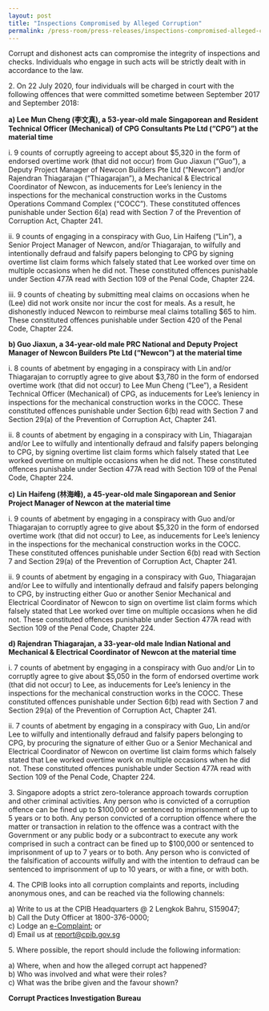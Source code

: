 ```yaml
---
layout: post
title: "Inspections Compromised by Alleged Corruption"
permalink: /press-room/press-releases/inspections-compromised-alleged-corruption/
---
```

Corrupt and dishonest acts can compromise the integrity of inspections and checks. Individuals who engage in such acts will be strictly dealt with in accordance to the law.

2\.        On 22 July 2020, four individuals will be charged in court with the following offences that were committed sometime between September 2017 and September 2018:

**a) Lee Mun Cheng (李文真), a 53-year-old male Singaporean and Resident Technical Officer (Mechanical) of CPG Consultants Pte Ltd (“CPG”) at the material time**

i. 9 counts of corruptly agreeing to accept about $5,320 in the form of endorsed overtime work (that did not occur) from Guo Jiaxun (“Guo”), a Deputy Project Manager of Newcon Builders Pte Ltd (“Newcon”) and/or Rajendran Thiagarajan (“Thiagarajan”), a Mechanical & Electrical Coordinator of Newcon, as inducements for  Lee’s leniency in the inspections for the mechanical construction works in the Customs Operations Command Complex (“COCC”). These constituted offences punishable under Section 6(a) read with Section 7 of the Prevention of Corruption Act, Chapter 241.

ii. 9 counts of engaging in a conspiracy with Guo, Lin Haifeng (“Lin”), a Senior Project Manager of Newcon, and/or Thiagarajan, to wilfully and intentionally defraud and falsify papers belonging to CPG by signing overtime list claim forms which falsely stated that Lee   worked over time on multiple occasions when he did not. These constituted offences punishable under Section 477A read with Section 109 of the Penal Code, Chapter 224.

iii. 9 counts of cheating by submitting meal claims on occasions when he (Lee) did not work onsite nor incur the cost for meals. As a result, he dishonestly induced Newcon to reimburse meal claims totalling $65 to him. These constituted offences punishable under Section 420 of the Penal Code, Chapter 224.

**b) Guo Jiaxun, a 34-year-old male PRC National and Deputy Project Manager of Newcon Builders Pte Ltd (“Newcon”) at the material time**

i. 8 counts of abetment by engaging in a conspiracy with Lin and/or Thiagarajan to corruptly agree to give about $3,780 in the form of endorsed overtime work (that did not occur) to Lee Mun Cheng (“Lee”), a Resident Technical Officer (Mechanical) of CPG, as inducements for  Lee’s leniency in inspections for the mechanical construction works in the COCC. These constituted offences punishable under Section 6(b) read with Section 7 and Section 29(a) of the Prevention of Corruption Act, Chapter 241.

ii. 8 counts of abetment by engaging in a conspiracy with Lin, Thiagarajan and/or Lee to wilfully and intentionally defraud and falsify papers belonging to CPG, by signing overtime list claim forms which falsely stated that Lee worked overtime on multiple occasions when he did not. These constituted offences punishable under Section 477A read with Section 109 of the Penal Code, Chapter 224.

**c) Lin Haifeng (林海峰), a 45-year-old male Singaporean and Senior Project Manager of Newcon at the material time**

i. 9 counts of abetment by engaging in a conspiracy with Guo and/or Thiagarajan to corruptly agree to give about $5,320 in the form of endorsed overtime work (that did not occur) to Lee, as inducements for Lee’s leniency in the inspections for the mechanical construction works in the COCC. These constituted offences punishable under Section 6(b) read with Section 7 and Section 29(a) of the Prevention of Corruption Act, Chapter 241.

ii. 9 counts of abetment by engaging in a conspiracy with Guo, Thiagarajan and/or Lee to wilfully and intentionally defraud and falsify papers belonging to CPG, by instructing either Guo or another Senior Mechanical and Electrical Coordinator of Newcon to sign on overtime list claim forms which falsely stated that Lee worked over time on multiple occasions when he did not. These constituted offences punishable under Section 477A read with Section 109 of the Penal Code, Chapter 224.

**d) Rajendran Thiagarajan, a 33-year-old male Indian National and Mechanical & Electrical Coordinator of Newcon at the material time**

i. 7 counts of abetment by engaging in a conspiracy with Guo and/or Lin to corruptly agree to give about $5,050 in the form of endorsed overtime work (that did not occur) to Lee, as inducements for Lee’s leniency in the inspections for the mechanical construction works in the COCC. These constituted offences punishable under Section 6(b) read with Section 7 and Section 29(a) of the Prevention of Corruption Act, Chapter 241.

ii. 7 counts of abetment by engaging in a conspiracy with Guo, Lin and/or Lee to wilfully and  intentionally defraud and falsify papers belonging to CPG, by procuring the signature of either Guo or a Senior Mechanical and Electrical Coordinator of Newcon on overtime list claim forms which falsely stated that Lee worked  overtime work on multiple occasions when he did not. These constituted offences punishable under Section 477A read with Section 109 of the Penal Code, Chapter 224.

3\.         Singapore adopts a strict zero-tolerance approach towards corruption and other criminal activities. Any person who is convicted of a corruption offence can be fined up to $100,000 or sentenced to imprisonment of up to 5 years or to both. Any person convicted of a corruption offence where the matter or transaction in relation to the offence was a contract with the Government or any public body or a subcontract to execute any work comprised in such a contract can be fined up to $100,000 or sentenced to imprisonment of up to 7 years or to both. Any person who is convicted of the falsification of accounts wilfully and with the intention to defraud can be sentenced to imprisonment of up to 10 years, or with a fine, or with both.

4\.         The CPIB looks into all corruption complaints and reports, including anonymous ones, and can be reached via the following channels:

a) Write to us at the CPIB Headquarters @ 2 Lengkok Bahru, S159047;<br />
b) Call the Duty Officer at 1800-376-0000;<br />
c) Lodge an [e-Complaint](/e-services/e-complaint-for-corrupt-conduct); or<br />
d) Email us at <a class="spamspan" href="mailto:report@cpib.gov.sg">report@cpib.gov.sg</a>

5\.        Where possible, the report should include the following information:

a) Where, when and how the alleged corrupt act happened?<br />
b) Who was involved and what were their roles?<br />
c) What was the bribe given and the favour shown?

**Corrupt Practices Investigation Bureau**
